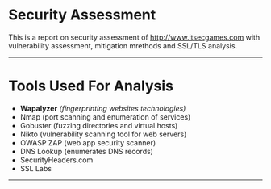 # Security Assessment
This is a report on security assessment of http://www.itsecgames.com with vulnerability assessment, mitigation mrethods and SSL/TLS analysis.

---

# Tools Used For Analysis
 * **Wapalyzer** _(fingerprinting websites technologies)_
 * Nmap (port scanning and enumeration of services)
 * Gobuster (fuzzing directories and virtual hosts)
 * Nikto (vulnerability scanning tool for web servers)
 * OWASP ZAP (web app security scanner)
 * DNS Lookup (enumerates DNS records)
 * SecurityHeaders.com
 * SSL Labs

---
